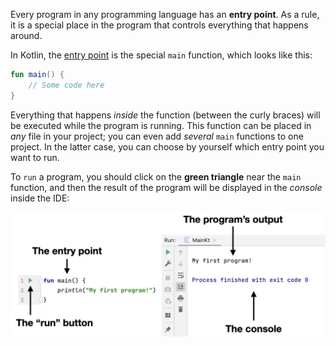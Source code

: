 Every program in any programming language has an **entry point**.
As a rule, it is a special place in the program that controls everything
that happens around.

In Kotlin, the [entry point](https://kotlinlang.org/docs/basic-syntax.html#program-entry-point) is the special `main` function, which looks like this:
```kotlin
fun main() {
    // Some code here
}
```

Everything that happens _inside_ the function (between the curly braces)
will be executed while the program is running.
This function can be placed in _any_ file in your project;
you can even add _several_ `main` functions to one project.
In the latter case, you can choose by yourself which entry point you want to run.

To `run` a program, you should click on the **green triangle** near the `main` function,
and then the result of the program will be displayed in the _console_ inside the IDE:

![Program entry point and console](../../utils/src/main/resources/images/part1/first.date/entry_point.png "Program entry point and console")

